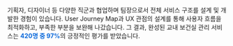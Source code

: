 기획자, 디자이너 등 다양한 직군과 협업하며 팀장으로서 전체 서비스 구조를 설계 및 개발한 경험이 있습니다. User Journey Map과 UX 관점의 설계를 통해 사용자 흐름을 최적화하고, 부족한 부분을 보완해 나갔습니다.
그 결과, 완성된 교내 보건실 관리 서비스는 <span style="color:#0968DA; font-weight:bold">420명 중 97%</span>의 긍정적인 평가를 받았습니다.